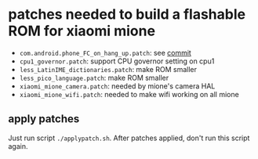 # patches needed to build a flashable ROM for xiaomi mione

* `com.android.phone_FC_on_hang_up.patch`: see [commit][]
* `cpu1_governor.patch`: support CPU governor setting on cpu1
* `less_LatinIME_dictionaries.patch`: make ROM smaller
* `less_pico_language.patch`: make ROM smaller
* `xiaomi_mione_camera.patch`: needed by mione's camera HAL
* `xiaomi_mione_wifi.patch`: needed to make wifi working on all mione


apply patches
-------------

Just run script `./applypatch.sh`.
After patches applied, don't run this script again.

[commit]: <https://github.com/iptux/android_device_xiaomi_mione_plus/commit/37f8c065ca72ad7f302f631b2b44d9f2562216f9#commitcomment-3014856>

